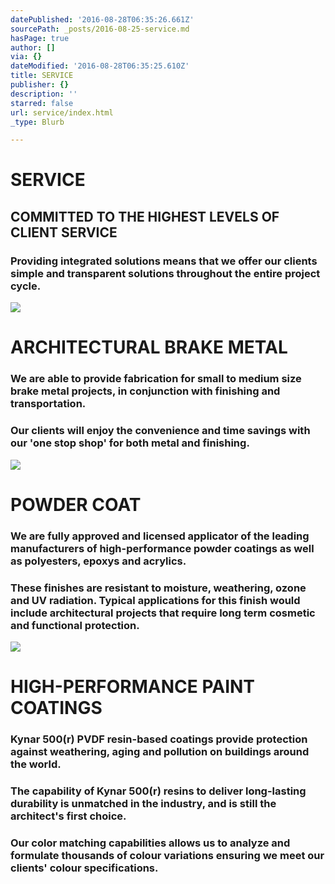 ```yaml
---
datePublished: '2016-08-28T06:35:26.661Z'
sourcePath: _posts/2016-08-25-service.md
hasPage: true
author: []
via: {}
dateModified: '2016-08-28T06:35:25.610Z'
title: SERVICE
publisher: {}
description: ''
starred: false
url: service/index.html
_type: Blurb

---
```

# SERVICE

## COMMITTED TO THE HIGHEST LEVELS OF CLIENT SERVICE

### Providing integrated solutions means that we offer our clients simple and transparent solutions throughout the entire project cycle.
![](https://the-grid-user-content.s3-us-west-2.amazonaws.com/ee8b16fb-2f4a-4299-adc5-f66413dfb97a.jpg)

# ARCHITECTURAL BRAKE METAL

### We are able to provide fabrication for small to medium size brake metal projects, in conjunction with finishing and transportation.

### Our clients will enjoy the convenience and time savings with our 'one stop shop' for both metal and finishing.
![](https://the-grid-user-content.s3-us-west-2.amazonaws.com/99e945af-6748-4969-a5e8-49c530267f8d.jpg)

# POWDER COAT

### We are fully approved and licensed applicator of the leading manufacturers of high-performance powder coatings as well as polyesters, epoxys and acrylics.

### These finishes are resistant to moisture, weathering, ozone and UV radiation. Typical applications for this finish would include architectural projects that require long term cosmetic and functional protection.
![](https://the-grid-user-content.s3-us-west-2.amazonaws.com/c51fd8ae-ae55-4161-ba07-3500c2bc5b80.jpg)

# HIGH-PERFORMANCE PAINT COATINGS

### Kynar 500(r) PVDF resin-based coatings provide protection against weathering, aging and pollution on buildings around the world.

### The capability of Kynar 500(r) resins to deliver long-lasting durability is unmatched in the industry, and is still the architect's first choice.

### Our color matching capabilities allows us to analyze and formulate thousands of colour variations ensuring we meet our clients' colour specifications.